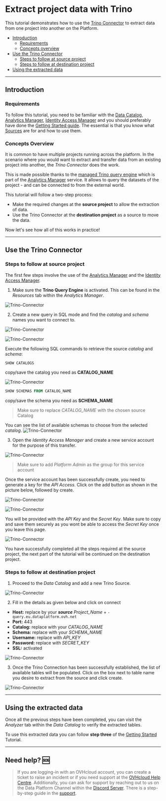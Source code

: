 # Extract project data with Trino

This tutorial demonstrates how to use the [Trino Connector](/en/product/data-catalog/sources/connectors/trino/index) to extract data from one project into another on the Platform.

* [Introduction](#introduction)
  * [Requirements](#requirements)
  * [Concepts overview](#concepts-overview)
* [Use the Trino Connector](#use-the-trino-connector)
  * [Steps to follow at source project](#steps-to-follow-at-source-project)
  * [Steps to follow at destination project](#steps-to-follow-at-destination-project)
* [Using the extracted data](#using-the-extracted-data)
---

## Introduction

### Requirements

To follow this tutorial, you need to be familiar with the [Data Catalog](/en/product/data-catalog/index.md), [Analytics Manager](/en/product/am/index.md), [Identity Access Manager](/en/product/iam/index.md) and you should preferably have done the [Getting Started guide](/en/getting-started/index). The essential is that you know what [Sources](/en/product/data-catalog/sources/index.md) are for and how to use them.

### Concepts Overview

It is common to have multiple projects running across the platform. In the scenario where you would want to extract and transfer data from an existing project into another, the *Trino Connector* does the work. 

This is made possible thanks to the [managed Trino query engine](/en/product/am/resources) which is part of the [Analytics Manager](/en/product/am/index.md) service. It allows to query the datasets of the project - and can be connected to from the external world.

This tutorial will follow a two-step process:

- Make the required changes at the **source project** to allow the extraction of data.
- Use the Trino Connector at the **destination project** as a source to move the data.

Now let's see how all of this works in practice!

---

## Use the Trino Connector

### Steps to follow at source project

The first few steps involve the use of the [Analytics Manager](/en/product/am/index.md) and the [Identity Access Manager](/en/product/iam/index.md).

1. Make sure the **Trino Query Engine** is activated. This can be found in the *Resources* tab within the *Analytics Manager*.

![Trino-Connector](picts/trino-connector-query-engine.png)

2. Create a new query in SQL mode and find the *catalog* and *schema* names you want to connect to.

![Trino-Connector](picts/trino-connector-new-query.png)

![Trino-Connector](picts/trino-connector-sql-mode.png)

Execute the following SQL commands to retrieve the source *catalog* and *schema*:

```sql
SHOW CATALOGS
```
copy/save the catalog you need as **CATALOG_NAME**

![Trino-Connector](picts/trino-connector-show-catalogs.png)

```sql
SHOW SCHEMAS FROM CATALOG_NAME 
```
copy/save the schema you need as **SCHEMA_NAME**

> Make sure to replace *CATALOG_NAME* with the chosen source Catalog

You can see the list of available schemas to choose from the selected *catalog*.
![Trino-Connector](picts/trino-connector-show-schemas.png)

3. Open the *Identity Access Manager* and create a new service account for the purpose of this transfer.

![Trino-Connector](picts/trino-connector-service-account.png)

> Make sure to add *Platform Admin* as the group for this service account

Once the service account has been successfully create, you need to generate a key for the *API Access*. Click on the add button as shown in the picture below, followed by create.

![Trino-Connector](picts/trino-connector-service-account-2.png)

![Trino-Connector](picts/trino-connector-create-api-key.png)

You will be provided with the *API Key* and the *Secret Key*. Make sure to copy and save them securely as you wont be able to access the *Secret Key* once you leave this page.

![Trino-Connector](picts/trino-connector-created-api-key.png)

You have successfully completed all the steps required at the source project, the next part of the tutorial will be continued on the destination project.

### Steps to follow at destination project

1. Proceed to the *Data Catalog* and add a new Trino Source.

![Trino-Connector](picts/trino-connector-add-source.png)

2. Fill in the details as given below and click on connect

 - **Host:** replace by your ***source*** *Project_Name* + `-query.eu.dataplatform.ovh.net`
 - **Port:** 443
 - **Catalog:** replace with your *CATALOG_NAME*
 - **Schema:** replace with your *SCHEMA_NAME*
 - **Username:** replace with *API_KEY*
 - **Password:** replace with *SECRET_KEY*
 - **SSL:** activated

![Trino-Connector](picts/trino-connector-source-settings.png)

3. Once the Trino Connection has been successfully established, the list of available tables will be populated. Click on the box next to table name you desire to extract from the source and click create.


![Trino-Connector](picts/trino-connector-source-connected.png)

---

## Using the extracted data


Once all the previous steps have been completed, you can visit the *Analyzer* tab within the *Data Catalog* to verify the extracted tables.

To use this extracted data you can follow **step three** of the [Getting Started](/en/getting-started/app-init/dpe.md) Tutorial.

---
##  Need help? 🆘

> If you are logging-in with an OVHcloud account, you can create a ticket to raise an incident or if you need support at the [OVHcloud Help Centre](https://help.ovhcloud.com/csm/fr-home?id=csm_index). Additionally, you can ask for support by reaching out to us on the Data Platform Channel within the [Discord Server](https://discord.com/channels/850031577277792286/1163465539981672559). There is a step-by-step guide in the [support](/en/support/index.md).


